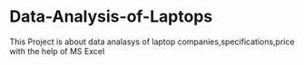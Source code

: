 # Data-Analysis-of-Laptops
This Project is about data analasys of laptop companies,specifications,price with the help of MS Excel
